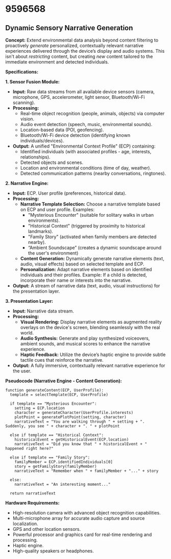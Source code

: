 # 9596568

## Dynamic Sensory Narrative Generation

**Concept:** Extend environmental data analysis beyond content filtering to proactively *generate* personalized, contextually relevant narrative experiences delivered through the device’s display and audio systems. This isn't about *restricting* content, but creating *new* content tailored to the immediate environment and detected individuals.

**Specifications:**

**1. Sensor Fusion Module:**

*   **Input:** Raw data streams from all available device sensors (camera, microphone, GPS, accelerometer, light sensor, Bluetooth/Wi-Fi scanning).
*   **Processing:**
    *   Real-time object recognition (people, animals, objects) via computer vision.
    *   Audio event detection (speech, music, environmental sounds).
    *   Location-based data (POI, geofencing).
    *   Bluetooth/Wi-Fi device detection (identifying known individuals/devices).
*   **Output:** A unified "Environmental Context Profile" (ECP) containing:
    *   Identified individuals (with associated profiles - age, interests, relationships).
    *   Detected objects and scenes.
    *   Location and environmental conditions (time of day, weather).
    *   Detected communication patterns (nearby conversations, ringtones).

**2. Narrative Engine:**

*   **Input:** ECP. User profile (preferences, historical data).
*   **Processing:**
    *   **Narrative Template Selection:** Choose a narrative template based on ECP and user profile. Examples:
        *   "Mysterious Encounter" (suitable for solitary walks in urban environments).
        *   "Historical Context" (triggered by proximity to historical landmarks).
        *   "Family Story" (activated when family members are detected nearby).
        *   “Ambient Soundscape” (creates a dynamic soundscape around the user's environment)
    *   **Content Generation:** Dynamically generate narrative elements (text, audio, visual effects) based on selected template and ECP.
    *   **Personalization:** Adapt narrative elements based on identified individuals and their profiles.  Example: If a child is detected, incorporate their name or interests into the narrative.
*   **Output:** A stream of narrative data (text, audio, visual instructions) for the presentation layer.

**3. Presentation Layer:**

*   **Input:** Narrative data stream.
*   **Processing:**
    *   **Visual Rendering:** Display narrative elements as augmented reality overlays on the device's screen, blending seamlessly with the real world.
    *   **Audio Synthesis:** Generate and play synthesized voiceovers, ambient sounds, and musical scores to enhance the narrative experience.
    *   **Haptic Feedback:** Utilize the device’s haptic engine to provide subtle tactile cues that reinforce the narrative.
*   **Output:** A fully immersive, contextually relevant narrative experience for the user.

**Pseudocode (Narrative Engine - Content Generation):**

```
function generateContent(ECP, UserProfile):
  template = selectTemplate(ECP, UserProfile)

  if template == "Mysterious Encounter":
    setting = ECP.location
    character = generateCharacter(UserProfile.interests)
    plotPoint = generatePlotPoint(setting, character)
    narrativeText = "You are walking through " + setting + ". Suddenly, you see " + character + ". " + plotPoint

  else if template == "Historical Context":
    historicalEvent = getHistoricalEvent(ECP.location)
    narrativeText = "Did you know that " + historicalEvent + " happened right here?"

  else if template == "Family Story":
    familyMember = ECP.identifiedIndividuals[0]
    story = getFamilyStory(familyMember)
    narrativeText = "Remember when " + familyMember + "..." + story

  else:
    narrativeText = "An interesting moment..."

  return narrativeText
```

**Hardware Requirements:**

*   High-resolution camera with advanced object recognition capabilities.
*   Multi-microphone array for accurate audio capture and source localization.
*   GPS and other location sensors.
*   Powerful processor and graphics card for real-time rendering and processing.
*   Haptic engine.
*   High-quality speakers or headphones.
